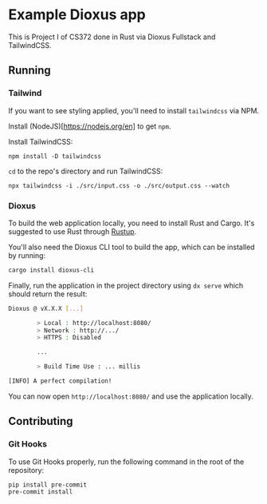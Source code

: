 # Example Dioxus app

This is Project I of CS372 done in Rust via Dioxus Fullstack and TailwindCSS.

## Running

### Tailwind

If you want to see styling applied, you'll need to install `tailwindcss` via NPM.

Install (NodeJS)[https://nodejs.org/en] to get `npm`.

Install TailwindCSS:
```console
npm install -D tailwindcss
```

`cd` to the repo's directory and run TailwindCSS:
```console
npx tailwindcss -i ./src/input.css -o ./src/output.css --watch
```

### Dioxus

To build the web application locally, you need to install Rust and Cargo. It's suggested to use Rust through [Rustup](https://rustup.rs/).

You'll also need the Dioxus CLI tool to build the app, which can be installed by running:

```bash
cargo install dioxus-cli
```

Finally, run the application in the project directory using `dx serve` which should return the result:

```bash
Dioxus @ vX.X.X [...]

        > Local : http://localhost:8080/
        > Network : http://.../
        > HTTPS : Disabled

        ...

        > Build Time Use : ... millis

[INFO] A perfect compilation!
```

You can now open `http://localhost:8080/` and use the application locally.

## Contributing

### Git Hooks

To use Git Hooks properly, run the following command in the root of the repository:

```bash
pip install pre-commit
pre-commit install
```
